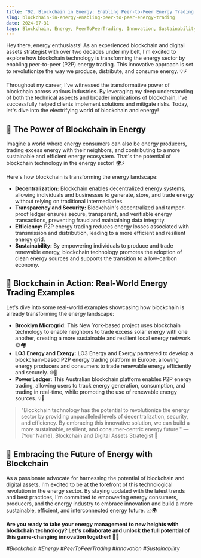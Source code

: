 ```yaml
---
title: "92. Blockchain in Energy: Enabling Peer-to-Peer Energy Trading ⚡🔗"
slug: blockchain-in-energy-enabling-peer-to-peer-energy-trading
date: 2024-07-31
tags: Blockchain, Energy, PeerToPeerTrading, Innovation, Sustainability
---
```


Hey there, energy enthusiasts! As an experienced blockchain and digital assets strategist with over two decades under my belt, I'm excited to explore how blockchain technology is transforming the energy sector by enabling peer-to-peer (P2P) energy trading. This innovative approach is set to revolutionize the way we produce, distribute, and consume energy. 💡⚡

Throughout my career, I've witnessed the transformative power of blockchain across various industries. By leveraging my deep understanding of both the technical aspects and broader implications of blockchain, I've successfully helped clients implement solutions and mitigate risks. Today, let's dive into the electrifying world of blockchain and energy!

## 🤔 The Power of Blockchain in Energy

Imagine a world where energy consumers can also be energy producers, trading excess energy with their neighbors, and contributing to a more sustainable and efficient energy ecosystem. That's the potential of blockchain technology in the energy sector! 🌍⚡

Here's how blockchain is transforming the energy landscape:

- **Decentralization:** Blockchain enables decentralized energy systems, allowing individuals and businesses to generate, store, and trade energy without relying on traditional intermediaries.
- **Transparency and Security:** Blockchain's decentralized and tamper-proof ledger ensures secure, transparent, and verifiable energy transactions, preventing fraud and maintaining data integrity.
- **Efficiency:** P2P energy trading reduces energy losses associated with transmission and distribution, leading to a more efficient and resilient energy grid.
- **Sustainability:** By empowering individuals to produce and trade renewable energy, blockchain technology promotes the adoption of clean energy sources and supports the transition to a low-carbon economy.

## 🌟 Blockchain in Action: Real-World Energy Trading Examples

Let's dive into some real-world examples showcasing how blockchain is already transforming the energy landscape:

- **Brooklyn Microgrid:** This New York-based project uses blockchain technology to enable neighbors to trade excess solar energy with one another, creating a more sustainable and resilient local energy network. 🌞🏘️
- **LO3 Energy and Exergy:** LO3 Energy and Exergy partnered to develop a blockchain-based P2P energy trading platform in Europe, allowing energy producers and consumers to trade renewable energy efficiently and securely. 🌐🔋
- **Power Ledger:** This Australian blockchain platform enables P2P energy trading, allowing users to track energy generation, consumption, and trading in real-time, while promoting the use of renewable energy sources. 💡🔄

> "Blockchain technology has the potential to revolutionize the energy sector by providing unparalleled levels of decentralization, security, and efficiency. By embracing this innovative solution, we can build a more sustainable, resilient, and consumer-centric energy future." —[Your Name], Blockchain and Digital Assets Strategist 🚀

## 🚀 Embracing the Future of Energy with Blockchain

As a passionate advocate for harnessing the potential of blockchain and digital assets, I'm excited to be at the forefront of this technological revolution in the energy sector. By staying updated with the latest trends and best practices, I'm committed to empowering energy consumers, producers, and the energy industry to embrace innovation and build a more sustainable, efficient, and interconnected energy future. 📈🌍

**Are you ready to take your energy management to new heights with blockchain technology? Let's collaborate and unlock the full potential of this game-changing innovation together!** 🤝💡

*#Blockchain #Energy #PeerToPeerTrading #Innovation #Sustainability*